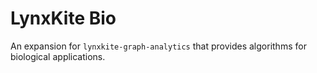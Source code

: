 # LynxKite Bio

An expansion for `lynxkite-graph-analytics` that provides algorithms for biological applications.
